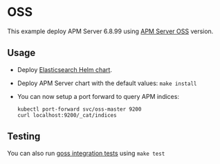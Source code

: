 # OSS

This example deploy APM Server 6.8.99 using [APM Server OSS][] version.


## Usage

* Deploy [Elasticsearch Helm chart][].

* Deploy APM Server chart with the default values: `make install`

* You can now setup a port forward to query APM indices:

  ```
  kubectl port-forward svc/oss-master 9200
  curl localhost:9200/_cat/indices
  ```


## Testing

You can also run [goss integration tests][] using `make test`


[apm server oss]: https://www.elastic.co/downloads/apm-oss
[elasticsearch helm chart]: https://github.com/elastic/helm-charts/tree/6.8/elasticsearch/examples/oss/
[goss integration tests]: https://github.com/elastic/helm-charts/tree/6.8/apm-server/examples/oss/test/goss.yaml
